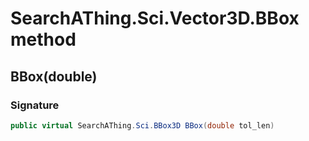 # SearchAThing.Sci.Vector3D.BBox method
## BBox(double)
### Signature
```csharp
public virtual SearchAThing.Sci.BBox3D BBox(double tol_len)
```
